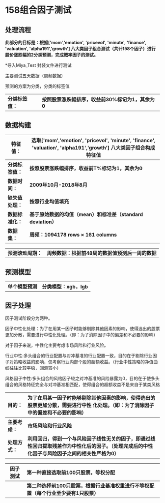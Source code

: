 # 158组合因子测试



## 处理流程

**此部分的目标是：根据['mom','emotion', 'pricevol', 'minute', 'finance', 'valuation', 'alpha191','growth']  八大类因子组合测试（共计158个因子）进行股价涨跌幅的2分类预测，完成概率因子的测试。**

*导入Miya_Test 封装文件进行测试

主要测试五天数据（周频数据）



预测的方案为分类，分类的标签值

|                  |                                                   |
| ---------------- | ------------------------------------------------- |
| **分类标签值：** | **按照股票涨跌幅排序，收益前30%标记为1，其余为0** |



## **数据构建**

| **特征值：**     | **选取['mom','emotion', 'pricevol', 'minute', 'finance', 'valuation', 'alpha191','growth']  八大类因子组合构成特征值** |
| ---------------- | ------------------------------------------------------------ |
| **分类标签值：** | **按照股票涨跌幅排序，收益前T%标记为1，其余为0**             |
| **数据时间：**   | **2009年10月-2018年8月**                                     |
| **缺失值处理：** | **按照行业均值填充**                                         |
| **数据标准化：** | **基于原始数据的均值（mean）和标准差（standard deviation）** |
| **数据集：**     | **周频：1094178 rows × 161 columns**                         |

|                    |                                                  |
| ------------------ | ------------------------------------------------ |
| **预测滚动周期：** | **周频数据：根据前48周的数据值预测后一周的数据** |



## **预测模型**

|                  |                        |
| ---------------- | ---------------------- |
| **单个模型预测** | **分类模型：xgb，lgb** |



## 因子处理

因子测试阶段分为两种。

因子中性化处理：为了在用某一因子时能够剔除其他因素的影响，使得选出的股票更加分散，需要进行中性化处理。（即：为了消除因子中的偏差和不必要的影响）

对于因子来说，中性化主要考虑市场风险和行业风险。

行业中性:多头组合的行业配置与对冲基准的行业配置一致，目的在于剔除行业因子对策略收益的影响，仅考察行业内部个股的超额收益。（行业中性策略的净值曲线往往比较平稳，回测较小）

风格因子中性:多头组合的风格因子较之对冲基准的风险暴露为0，目的在于使多头组合的风格特征完全与对冲基准相匹配，使得组合的超额收益不是来自于某类风格

| **目的：**     | **为了在用某一因子时能够剔除其他因素的影响，使得选出的股票更加分散，需要进行中性 化处理。（即：为了消除因子中的偏差和不必要的影响）** |
| :------------- | :----------------------------------------------------------- |
| **主要考虑：** | **市场风险和行业风险**                                       |
| **处理方式：** | **利用回归，得到一个与风险因子线性无关的因子，即通过线性回归提取残差作为中性化后的因子。（处理完成后的中性化因子与风险因子之间的相关性严格为0）** |

| **因子测试** | **第一种直接选取前100只股票，等权分配**                      |
| ------------ | :----------------------------------------------------------- |
|              | **第二种选择前100只股票，根据行业基准权重进行不等权配置（每个行业至少要有1只股票）** |

